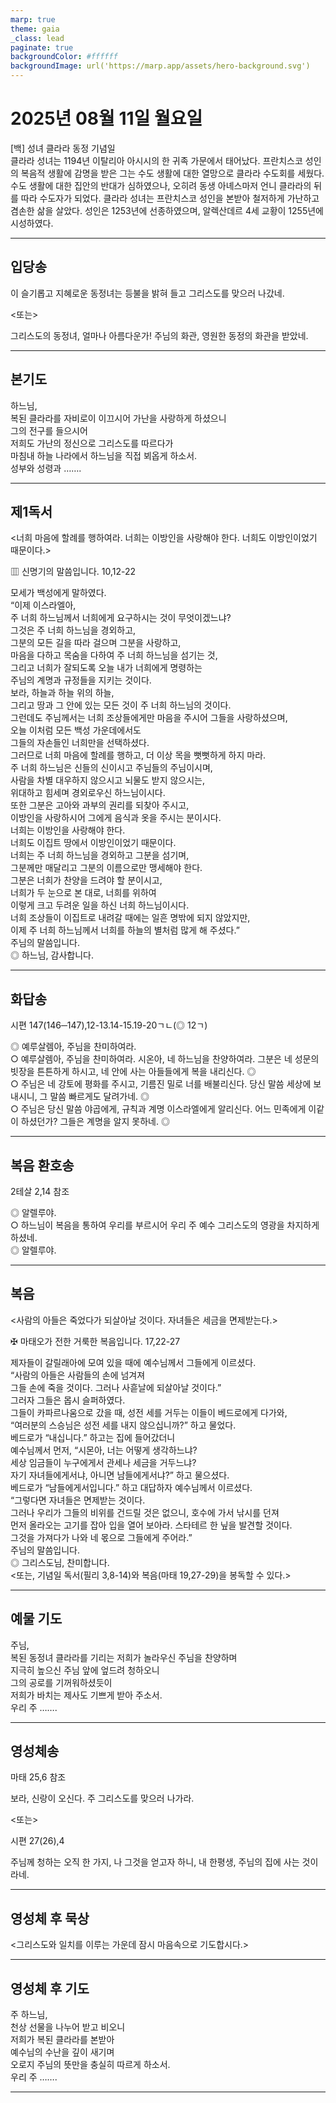 ```yaml
---
marp: true
theme: gaia
_class: lead
paginate: true
backgroundColor: #ffffff
backgroundImage: url('https://marp.app/assets/hero-background.svg')
---
```


# 2025년 08월 11일 월요일

[백] 성녀 클라라 동정 기념일  
클라라 성녀는 1194년 이탈리아 아시시의 한 귀족 가문에서 태어났다. 프란치스코 성인의 복음적 생활에 감명을 받은 그는 수도 생활에 대한 열망으로 클라라 수도회를 세웠다. 수도 생활에 대한 집안의 반대가 심하였으나, 오히려 동생 아녜스마저 언니 클라라의 뒤를 따라 수도자가 되었다. 클라라 성녀는 프란치스코 성인을 본받아 철저하게 가난하고 겸손한 삶을 살았다. 성인은 1253년에 선종하였으며, 알렉산데르 4세 교황이 1255년에 시성하였다.




---

## 입당송

이 슬기롭고 지혜로운 동정녀는 등불을 밝혀 들고 그리스도를 맞으러 나갔네.  
  
<또는>  
  
그리스도의 동정녀, 얼마나 아름다운가! 주님의 화관, 영원한 동정의 화관을 받았네.  


---

## 본기도

하느님,  
복된 클라라를 자비로이 이끄시어 가난을 사랑하게 하셨으니  
그의 전구를 들으시어  
저희도 가난의 정신으로 그리스도를 따르다가  
마침내 하늘 나라에서 하느님을 직접 뵈옵게 하소서.  
성부와 성령과 …….  
  


---

## 제1독서

<너희 마음에 할례를 행하여라. 너희는 이방인을 사랑해야 한다. 너희도 이방인이었기 때문이다.>

▥ 신명기의 말씀입니다. 10,12-22

모세가 백성에게 말하였다.  
“이제 이스라엘아,  
주 너희 하느님께서 너희에게 요구하시는 것이 무엇이겠느냐?  
그것은 주 너희 하느님을 경외하고,  
그분의 모든 길을 따라 걸으며 그분을 사랑하고,  
마음을 다하고 목숨을 다하여 주 너희 하느님을 섬기는 것,  
그리고 너희가 잘되도록 오늘 내가 너희에게 명령하는  
주님의 계명과 규정들을 지키는 것이다.  
보라, 하늘과 하늘 위의 하늘,  
그리고 땅과 그 안에 있는 모든 것이 주 너희 하느님의 것이다.  
그런데도 주님께서는 너희 조상들에게만 마음을 주시어 그들을 사랑하셨으며,  
오늘 이처럼 모든 백성 가운데에서도  
그들의 자손들인 너희만을 선택하셨다.  
그러므로 너희 마음에 할례를 행하고, 더 이상 목을 뻣뻣하게 하지 마라.  
주 너희 하느님은 신들의 신이시고 주님들의 주님이시며,  
사람을 차별 대우하지 않으시고 뇌물도 받지 않으시는,  
위대하고 힘세며 경외로우신 하느님이시다.  
또한 그분은 고아와 과부의 권리를 되찾아 주시고,  
이방인을 사랑하시어 그에게 음식과 옷을 주시는 분이시다.  
너희는 이방인을 사랑해야 한다.  
너희도 이집트 땅에서 이방인이었기 때문이다.  
너희는 주 너희 하느님을 경외하고 그분을 섬기며,  
그분께만 매달리고 그분의 이름으로만 맹세해야 한다.  
그분은 너희가 찬양을 드려야 할 분이시고,  
너희가 두 눈으로 본 대로, 너희를 위하여  
이렇게 크고 두려운 일을 하신 너희 하느님이시다.  
너희 조상들이 이집트로 내려갈 때에는 일흔 명밖에 되지 않았지만,  
이제 주 너희 하느님께서 너희를 하늘의 별처럼 많게 해 주셨다.”  
주님의 말씀입니다.  
◎ 하느님, 감사합니다.  
  


---

## 화답송

시편 147(146─147),12-13.14-15.19-20ㄱㄴ(◎ 12ㄱ)

◎ 예루살렘아, 주님을 찬미하여라.  
○ 예루살렘아, 주님을 찬미하여라. 시온아, 네 하느님을 찬양하여라. 그분은 네 성문의 빗장을 튼튼하게 하시고, 네 안에 사는 아들들에게 복을 내리신다. ◎  
○ 주님은 네 강토에 평화를 주시고, 기름진 밀로 너를 배불리신다. 당신 말씀 세상에 보내시니, 그 말씀 빠르게도 달려가네. ◎  
○ 주님은 당신 말씀 야곱에게, 규칙과 계명 이스라엘에게 알리신다. 어느 민족에게 이같이 하셨던가? 그들은 계명을 알지 못하네. ◎  
  


---

## 복음 환호송

2테살 2,14 참조

◎ 알렐루야.  
○ 하느님이 복음을 통하여 우리를 부르시어 우리 주 예수 그리스도의 영광을 차지하게 하셨네.  
◎ 알렐루야.  
  


---

## 복음

<사람의 아들은 죽었다가 되살아날 것이다. 자녀들은 세금을 면제받는다.>

✠ 마태오가 전한 거룩한 복음입니다. 17,22-27

제자들이 갈릴래아에 모여 있을 때에 예수님께서 그들에게 이르셨다.  
“사람의 아들은 사람들의 손에 넘겨져  
그들 손에 죽을 것이다. 그러나 사흗날에 되살아날 것이다.”  
그러자 그들은 몹시 슬퍼하였다.  
그들이 카파르나움으로 갔을 때, 성전 세를 거두는 이들이 베드로에게 다가와,  
“여러분의 스승님은 성전 세를 내지 않으십니까?” 하고 물었다.  
베드로가 “내십니다.” 하고는 집에 들어갔더니  
예수님께서 먼저, “시몬아, 너는 어떻게 생각하느냐?  
세상 임금들이 누구에게서 관세나 세금을 거두느냐?  
자기 자녀들에게서냐, 아니면 남들에게서냐?” 하고 물으셨다.  
베드로가 “남들에게서입니다.” 하고 대답하자 예수님께서 이르셨다.  
“그렇다면 자녀들은 면제받는 것이다.  
그러나 우리가 그들의 비위를 건드릴 것은 없으니, 호수에 가서 낚시를 던져  
먼저 올라오는 고기를 잡아 입을 열어 보아라. 스타테르 한 닢을 발견할 것이다.  
그것을 가져다가 나와 네 몫으로 그들에게 주어라.”  
주님의 말씀입니다.  
◎ 그리스도님, 찬미합니다.  
<또는, 기념일 독서(필리 3,8-14)와 복음(마태 19,27-29)을 봉독할 수 있다.>  
  


---

## 예물 기도

주님,  
복된 동정녀 클라라를 기리는 저희가 놀라우신 주님을 찬양하며  
지극히 높으신 주님 앞에 엎드려 청하오니  
그의 공로를 기꺼워하셨듯이  
저희가 바치는 제사도 기쁘게 받아 주소서.  
우리 주 …….  
  


---

## 영성체송

마태 25,6 참조

보라, 신랑이 오신다. 주 그리스도를 맞으러 나가라.  
  
<또는>  
  
시편 27(26),4  
  
주님께 청하는 오직 한 가지, 나 그것을 얻고자 하니, 내 한평생, 주님의 집에 사는 것이라네.  


---

## 영성체 후 묵상

<그리스도와 일치를 이루는 가운데 잠시 마음속으로 기도합시다.>  


---

## 영성체 후 기도

주 하느님,  
천상 선물을 나누어 받고 비오니  
저희가 복된 클라라를 본받아  
예수님의 수난을 깊이 새기며  
오로지 주님의 뜻만을 충실히 따르게 하소서.  
우리 주 …….  
  


---